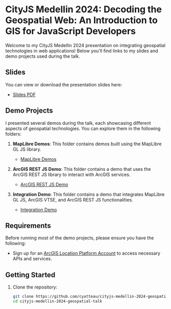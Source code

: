 # CityJS Medellin 2024: Decoding the Geospatial Web: An Introduction to GIS for JavaScript Developers

Welcome to my CityJS Medellin 2024 presentation on integrating geospatial technologies in web applications! Below you'll find links to my slides and demo projects used during the talk.

## Slides

You can view or download the presentation slides here:

- [Slides PDF](https://github.com/cyatteau/cityjs-medellin-2024-geospatial-talk/blob/main/Slides.pdf)

## Demo Projects

I presented several demos during the talk, each showcasing different aspects of geospatial technologies. You can explore them in the following folders:

1. **MapLibre Demos**: This folder contains demos built using the MapLibre GL JS library.
   - [MapLibre Demos](https://github.com/cyatteau/cityjs-medellin-2024-geospatial-talk/tree/main/MapLibre-Demos)

2. **ArcGIS REST JS Demo**: This folder contains a demo that uses the ArcGIS REST JS library to interact with ArcGIS services.
   - [ArcGIS REST JS Demo](https://github.com/cyatteau/cityjs-medellin-2024-geospatial-talk/tree/main/ArcGIS-REST-JS-Demo)

3. **Integration Demo**: This folder contains a demo that integrates MapLibre GL JS, ArcGIS VTSE, and ArcGIS REST JS functionalities.
   - [Integration Demo](https://github.com/cyatteau/cityjs-medellin-2024-geospatial-talk/tree/main/Integration-Demo)

## Requirements

Before running most of the demo projects, please ensure you have the following:

- Sign up for an [ArcGIS Location Platform Account](https://developers.arcgis.com/) to access necessary APIs and services.

## Getting Started

1. Clone the repository:
   ```bash
   git clone https://github.com/cyatteau/cityjs-medellin-2024-geospatial-talk.git
   cd cityjs-medellin-2024-geospatial-talk
